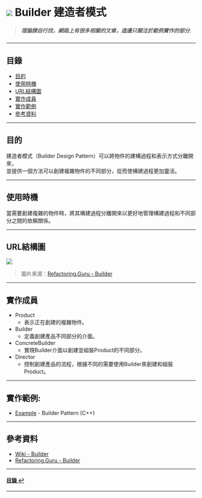 # ![](https://drive.google.com/uc?id=10INx5_pkhMcYRdx_OO4rXNXxcsvPtBYq) Builder 建造者模式
> ##### 理論請自行找，網路上有很多相關的文章，這邊只關注於範例實作的部分.

---

<!--ts-->
## 目錄
* [目的](#目的)
* [使用時機](#使用時機)
* [URL結構圖](#url結構圖)
* [實作成員](#實作成員)
* [實作範例](#實作範例)
* [參考資料](#參考資料)
<!--te-->

---

## 目的
建造者模式（Builder Design Pattern）可以將物件的建構過程和表示方式分離開來，<br>
並提供一個方法可以創建複雜物件的不同部分，從而使構建過程更加靈活。<br>

---

## 使用時機
當需要創建複雜的物件時，將其構建過程分離開來以更好地管理構建過程和不同部分之間的依賴關係。<br>

---

## URL結構圖
![](https://drive.google.com/uc?id=1o-f3dh2kagPaKP5n_boeep3gdwAS2cQx)
> 圖片來源：[Refactoring.Guru - Builder](https://refactoring.guru/design-patterns/builder)

---

## 實作成員
* Product
  * 表示正在創建的複雜物件。
* Builder
  * 定義創建產品不同部分的介面。
* ConcreteBuilder
  * 實現Builder介面以創建並組裝Product的不同部分。
* Director
  * 控制創建產品的流程，根據不同的需要使用Builder來創建和組裝Product。

---

## 實作範例:
- [Example](https://github.com/RC-Dev-Tech/design-pattern-builder/blob/main/C%2B%2B/main.cpp) - Builder Pattern (C++)

---

## 參考資料
* [Wiki - Builder](https://en.wikipedia.org/wiki/Builder_pattern) <br>
* [Refactoring.Guru - Builder](https://refactoring.guru/design-patterns/builder) <br>

---

<!--ts-->
#### [目錄 ↩](#目錄)
<!--te-->
---
